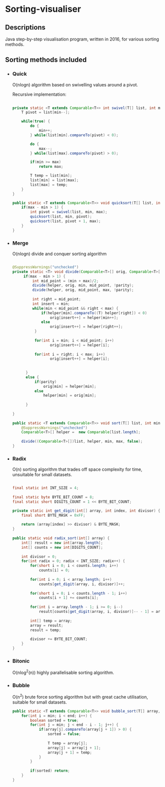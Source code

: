 # Sorting-visualiser

<h2>Descriptions</h2>
Java step-by-step visualisation program, written in 2016, for various sorting methods.

<h2>Sorting methods included</h3>
<ul>
  <li><h3>Quick</h3></li>
  O(nlogn) algorithm based on swivelling values around a pivot.
  
  Recursive implementation:
  ```Java
            
  private static <T extends Comparable<T>> int swivel(T[] list, int min, int max) {
      T pivot = list[min--];
  
      while(true) {
          do {
              min++;
          } while(list[min].compareTo(pivot) < 0);

          do {
              max--;
          } while(list[max].compareTo(pivot) > 0);
  
          if(min >= max) 
              return max;

          T temp = list[min];
          list[min] = list[max];
          list[max] = temp;
      }
  }

  public static <T extends Comparable<T>> void quicksort(T[] list, int min, int max) {
      if(max - min > 1) {
          int pivot = swivel(list, min, max);
          quicksort(list, min, pivot);
          quicksort(list, pivot + 1, max);
      }   
  }
  ```
  
  <li><h3>Merge</h3></li>
  O(nlogn) divide and conquer sorting algorithm
  
  ```Java
  
  @SuppressWarnings("unchecked")
  private static <T> void divide(Comparable<T>[] orig, Comparable<T>[] helper, int min, int max, boolean parity) {
       if(max - min > 1) {
           int mid_point = (min + max)/2;
           divide(helper, orig, min, mid_point, !parity);
           divide(helper, orig, mid_point, max, !parity);
            
           int right = mid_point;
           int insert = min;
           while(min < mid_point && right < max) {
               if(helper[min].compareTo((T) helper[right]) < 0)
                   orig[insert++] = helper[min++];
               else
                   orig[insert++] = helper[right++];
            }
            
            for(int i = min; i < mid_point; i++)
            	   orig[insert++] = helper[i];
            
            for(int i = right; i < max; i++)
            	   orig[insert++] = helper[i];
            
            
        }
        else {
            if(parity)
                orig[min] = helper[min];
            else
                helper[min] = orig[min];
    
        }
    
  }
    
  public static <T extends Comparable<T>> void sort(T[] list, int min, int max) {
      @SuppressWarnings("unchecked")
      Comparable<T>[] helper =  new Comparable[list.length];
        
      divide((Comparable<T>[])list, helper, min, max, false);
  }
  
  ```
  <li><h3>Radix</h3></li>
  O(n) sorting algorithm that trades off space complexity for time, unsuitable for small datasets.
  
  ```Java
  
  final static int INT_SIZE = 4;
	
  final static byte BYTE_BIT_COUNT = 8;
  final static short DIGITS_COUNT = 1 << BYTE_BIT_COUNT;
  
  private static int get_digit(int[] array, int index, int divisor) {
	  final short BYTE_MASK = 0xFF;
		
	  return (array[index] >> divisor) & BYTE_MASK;
  }
	
  public static void radix_sort(int[] array) {
	  int[] result = new int[array.length];
	  int[] counts = new int[DIGITS_COUNT];
		
	  int divisor = 0;
      for(int radix = 0; radix < INT_SIZE; radix++) {
          for(short i = 0; i < counts.length; i++)
              counts[i] = 0;
			
          for(int i = 0; i < array.length; i++)
              counts[get_digit(array, i, divisor)]++;
			
          for(short i = 0; i < counts.length - 1; i++)
              counts[i + 1] += counts[i];
			
          for(int i = array.length - 1; i >= 0; i--)
              result[counts[get_digit(array, i, divisor)]-- - 1] = array[i];
			
          int[] temp = array;
          array = result;
          result = temp;
			
          divisor += BYTE_BIT_COUNT;
      }
  }
  ```
  
  <li><h3>Bitonic</h3></li>
  O(nlog<sup>2</sup>(n)) highly parallelisable sorting algorithm. 
  <li><h3>Bubble</h3></li>
  O(n<sup>2</sup>) brute force sorting algorithm but with great cache utilisation, suitable for small datasets.
  
  ```Java
  public static <T extends Comparable<T>> void bubble_sort(T[] array, int min, int end) {
      for(int i = min; i < end; i++) {
          boolean sorted = true;
          for(int j = min; j < end - i - 1; j++) {
              if(array[j].compareTo(array[j + 1]) > 0) {
                  sorted = false;
					
                  T temp = array[j];
                  array[j] = array[j + 1];
                  array[j + 1] = temp;
              }
          }
			
          if(sorted) return;
      }
  }
  
  ```

</ul>
